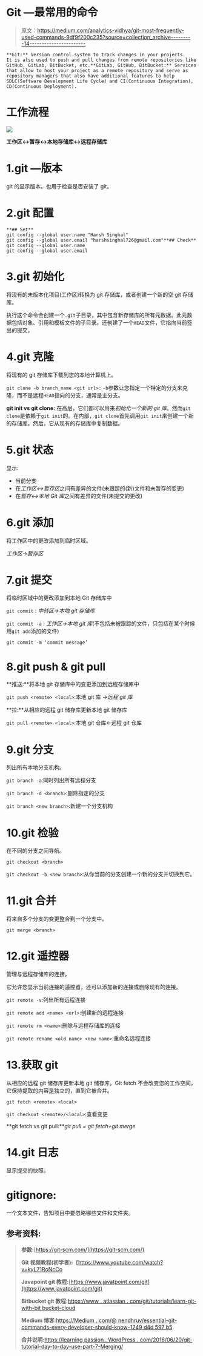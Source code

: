 # Git —最常用的命令

> 原文：<https://medium.com/analytics-vidhya/git-most-frequently-used-commands-9df9f200c235?source=collection_archive---------14----------------------->

```
**Git:** Version control system to track changes in your projects.
It is also used to push and pull changes from remote repositories like GitHub, GitLab, BitBucket, etc.**GitLab, GitHub, BitBucket:** Services that allow to host your project as a remote repository and serve as repository managers that also have additional features to help SDLC(Software Development Life Cycle) and CI(Continuous Integration), CD(Continuous Deployment).
```

# 工作流程

![](img/6985e69171f54b51d7eecb5c86d7d256.png)

**工作区↔暂存↔本地存储库↔远程存储库**

# 1.git —版本

git 的显示版本。也用于检查是否安装了 git。

# 2.git 配置

```
**## Set**
git config --global user.name "Harsh Singhal"
git config --global user.email "harshsinghal726@gmail.com"**## Check**
git config --global user.name
git config --global user.email
```

# 3.git 初始化

将现有的未版本化项目(工作区)转换为 git 存储库，或者创建一个新的空 git 存储库。

执行这个命令会创建一个`.git`子目录，其中包含新存储库的所有元数据。此元数据包括对象、引用和模板文件的子目录。还创建了一个`HEAD`文件，它指向当前签出的提交。

# 4.git 克隆

将现有的 git 存储库下载到您的本地计算机上。

`git clone -b branch_name <git url>:` `-b`参数让您指定一个特定的分支来克隆，而不是远程`HEAD`指向的分支，通常是主分支。

**git init vs git clone:** 在高层，它们都可以用来*初始化一个新的 git 库*。然而`git clone`是依赖于`git init`的。在内部，`git clone`首先调用`git init`来创建一个新的存储库。然后，它从现有的存储库中复制数据。

# 5.git 状态

显示:

*   当前分支
*   在*工作区↔暂存区*之间有差异的文件(未跟踪的(新)文件和未暂存的变更)
*   在*暂存↔本地 Git 库*之间有差异的文件(未提交的更改)

# 6.git 添加

将工作区中的更改添加到临时区域。

*工作区→暂存区*

# 7.git 提交

将临时区域中的更改添加到本地 Git 存储库中

`git commit` : *中转区→本地 git 存储库*

`git commit -a` : *工作区→本地 git 库*(不包括未被跟踪的文件，只包括在某个时候用`git add`添加的文件)

`git commit -m ‘commit message’`

# 8.git push & git pull

**推送:**将本地 git 存储库中的变更添加到远程存储库中

`git push <remote> <local>`:本地 git 库 *→远程 git 库*

**拉:**从相应的远程 git 储存库更新本地 git 储存库

`git pull <remote> <local>`:本地 git 仓库←远程 git 仓库

# 9.git 分支

列出所有本地分支机构。

`git branch -a`:同时列出所有远程分支

`git branch -d <branch>`:删除指定的分支

`git branch <new branch>`:新建一个分支机构

# 10.git 检验

在不同的分支之间导航。

`git checkout <branch>`

`git checkout -b <new branch>`:从你当前的分支创建一个新的分支并切换到它。

# 11.git 合并

将来自多个分支的变更整合到一个分支中。

`git merge <branch>`

# 12.git 遥控器

管理与远程存储库的连接。

它允许您显示当前连接的遥控器，还可以添加新的连接或删除现有的连接。

`git remote -v`:列出所有远程连接

`git remote add <name> <url>`:创建新的远程连接

`git remote rm <name>`:删除与远程存储库的连接

`git remote rename <old name> <new name>`:重命名远程连接

# 13.获取 git

从相应的远程 git 储存库更新本地 git 储存库。Git fetch 不会改变您的工作空间，它保持提取的内容是独立的，直到它被合并。

`git fetch <remote> <local>`

`git checkout <remote>/<local>`:查看变更

**git fetch vs git pull:***git pull = git fetch+git merge*

# 14.git 日志

显示提交的快照。

# gitignore:

一个文本文件，告知项目中要忽略哪些文件和文件夹。

## 参考资料:

> **参数:**[https://git-scm.com/](https://git-scm.com/)
> 
> **Git 视频教程(初学者):**【https://www.youtube.com/watch?v=kyL71RoNcCo 
> 
> **Javapoint git 教程:**[https://www.javatpoint.com/git](https://www.javatpoint.com/git)
> 
> **Bitbucket git 教程:**[https://www . atlassian . com/git/tutorials/learn-git-with-bit bucket-cloud](https://www.atlassian.com/git/tutorials/learn-git-with-bitbucket-cloud)
> 
> **Medium 博客:**[https://Medium . com/@ nendhruv/essential-git-commands-every-developer-should-know-1249 d4d 597 b5](/@nendhruv/essential-git-commands-every-developer-should-know-1249d4d597b5)
> 
> **合并说明:**[https://learning passion . WordPress . com/2016/06/20/git-tutorial-day-to-day-use-part-7-Merging/](https://learningpassion.wordpress.com/2016/06/20/git-tutorial-day-to-day-use-part-7-merging/)
